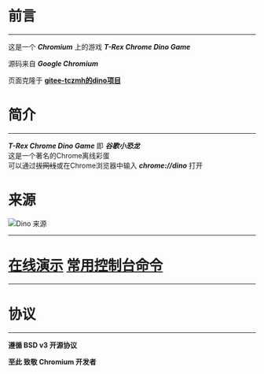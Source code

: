 # 前言

---

这是一个 ***Chromium*** 上的游戏 ***T-Rex Chrome Dino Game***

源码来自 ***Google Chromium***

页面克隆于 [**gitee-tczmh的dino项目**](https://gitee.com/tczmh/dino)

# 简介

---

***T-Rex Chrome Dino Game*** 即 ***谷歌小恐龙***<br>这是一个著名的Chrome离线彩蛋<br>可以通过~~拔网线~~或在Chrome浏览器中输入 ***chrome://dino*** 打开<br>

# 来源

![Dino 来源](https://worldhim.github.io/dino/Dino.jpg)

---

# [在线演示](https://worldhim.github.com/dino) [常用控制台命令](https://github.com/WorldHim/dino/blob/gh-pages/Commands.md)

---

# 协议

---

**遵循 BSD v3 开源协议**

**至此 致敬 Chromium 开发者**
